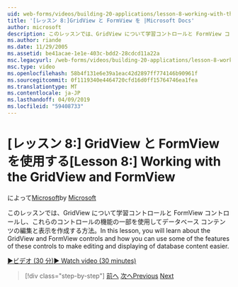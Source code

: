 ```yaml
---
uid: web-forms/videos/building-20-applications/lesson-8-working-with-the-gridview-and-formview
title: '[レッスン 8:]GridView と FormView を |Microsoft Docs'
author: microsoft
description: このレッスンでは、GridView について学習コントロールと FormView コントロールし、これらのコントロールの機能の一部を使用する編集と表示する方法.
ms.author: riande
ms.date: 11/29/2005
ms.assetid: be41acae-1e1e-403c-bdd2-28cdcd11a22a
msc.legacyurl: /web-forms/videos/building-20-applications/lesson-8-working-with-the-gridview-and-formview
msc.type: video
ms.openlocfilehash: 58b4f131e6e39a1eac42d2897ff774146b90961f
ms.sourcegitcommit: 0f1119340e4464720cfd16d0ff15764746ea1fea
ms.translationtype: MT
ms.contentlocale: ja-JP
ms.lasthandoff: 04/09/2019
ms.locfileid: "59408733"
---
```

# <a name="lesson-8-working-with-the-gridview-and-formview"></a><span data-ttu-id="0ec61-103">[レッスン 8:] GridView と FormView を使用する</span><span class="sxs-lookup"><span data-stu-id="0ec61-103">[Lesson 8:] Working with the GridView and FormView</span></span>

<span data-ttu-id="0ec61-104">によって[Microsoft](https://github.com/microsoft)</span><span class="sxs-lookup"><span data-stu-id="0ec61-104">by [Microsoft](https://github.com/microsoft)</span></span>

<span data-ttu-id="0ec61-105">このレッスンでは、GridView について学習コントロールと FormView コントロールし、これらのコントロールの機能の一部を使用してデータベース コンテンツの編集と表示を作成する方法。</span><span class="sxs-lookup"><span data-stu-id="0ec61-105">In this lesson, you will learn about the GridView and FormView controls and how you can use some of the features of these controls to make editing and displaying of database content easier.</span></span>

[<span data-ttu-id="0ec61-106">&#9654;ビデオ (30 分)</span><span class="sxs-lookup"><span data-stu-id="0ec61-106">&#9654; Watch video (30 minutes)</span></span>](https://channel9.msdn.com/Blogs/ASP-NET-Site-Videos/lesson-8-working-with-the-gridview-and-formview)

> [!div class="step-by-step"]
> <span data-ttu-id="0ec61-107">[前へ](lesson-7-databinding-to-user-interface-controls.md)
> [次へ](watch-aspnet-development-in-action.md)</span><span class="sxs-lookup"><span data-stu-id="0ec61-107">[Previous](lesson-7-databinding-to-user-interface-controls.md)
[Next](watch-aspnet-development-in-action.md)</span></span>
